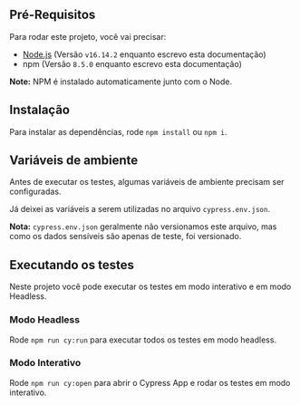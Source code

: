 ## Pré-Requisitos

Para rodar este projeto, você vai precisar:  

- [Node.js](https://nodejs.org/en/) (Versão `v16.14.2` enquanto escrevo esta documentação)  
- npm (Versão `8.5.0` enquanto escrevo esta documentação)  

**Note:** NPM é instalado automaticamente junto com o Node.  

## Instalação

Para instalar as dependências, rode `npm install` ou `npm i`.  

## Variáveis de ambiente

Antes de executar os testes, algumas variáveis de ambiente precisam ser configuradas.  

Já deixei as variáveis a serem utilizadas no arquivo `cypress.env.json`.  

**Nota:** `cypress.env.json` geralmente não versionamos este arquivo, mas como os dados sensíveis são apenas de teste, foi versionado.  

## Executando os testes

Neste projeto você pode executar os testes em modo interativo e em modo Headless.  

### Modo Headless

Rode `npm run cy:run` para executar todos os testes em modo headless.  

### Modo Interativo

Rode `npm run cy:open` para abrir o Cypress App e rodar os testes em modo interativo.  